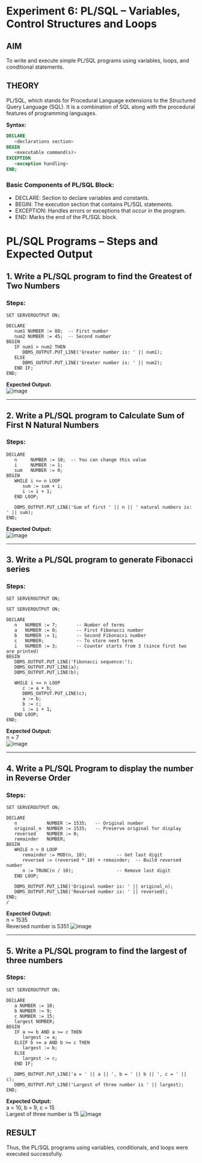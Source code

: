 # Experiment 6: PL/SQL – Variables, Control Structures and Loops

## AIM
To write and execute simple PL/SQL programs using variables, loops, and conditional statements.


## THEORY

PL/SQL, which stands for Procedural Language extensions to the Structured Query Language (SQL). It is a combination of SQL along with the procedural features of programming languages.

**Syntax:**
```sql
DECLARE 
   <declarations section> 
BEGIN 
   <executable command(s)>
EXCEPTION 
   <exception handling> 
END;
```

### Basic Components of PL/SQL Block:
- DECLARE: Section to declare variables and constants.
- BEGIN: The execution section that contains PL/SQL statements.
- EXCEPTION: Handles errors or exceptions that occur in the program.
- END: Marks the end of the PL/SQL block.

# PL/SQL Programs – Steps and Expected Output

## 1. Write a PL/SQL program to find the Greatest of Two Numbers

### Steps:
```
SET SERVEROUTPUT ON;

DECLARE
   num1 NUMBER := 80;  -- First number
   num2 NUMBER := 45;  -- Second number
BEGIN
   IF num1 > num2 THEN
      DBMS_OUTPUT.PUT_LINE('Greater number is: ' || num1);
   ELSE
      DBMS_OUTPUT.PUT_LINE('Greater number is: ' || num2);
   END IF;
END;
```
**Expected Output:**  
![image](https://github.com/user-attachments/assets/f608b320-4075-4be8-9a0a-74c79c717710)


---

## 2. Write a PL/SQL program to Calculate Sum of First N Natural Numbers

### Steps:
```
DECLARE
   n     NUMBER := 10;  -- You can change this value
   i     NUMBER := 1;
   sum   NUMBER := 0;
BEGIN
   WHILE i <= n LOOP
      sum := sum + i;
      i := i + 1;
   END LOOP;

   DBMS_OUTPUT.PUT_LINE('Sum of first ' || n || ' natural numbers is: ' || sum);
END;
```

**Expected Output:**  
![image](https://github.com/user-attachments/assets/bbf8d7c9-dd4c-4fd4-b5b5-7c8067fb006c)

---

## 3. Write a PL/SQL program to generate Fibonacci series

### Steps:
```
SET SERVEROUTPUT ON;

SET SERVEROUTPUT ON;

DECLARE
   n   NUMBER := 7;       -- Number of terms
   a   NUMBER := 0;       -- First Fibonacci number
   b   NUMBER := 1;       -- Second Fibonacci number
   c   NUMBER;            -- To store next term
   i   NUMBER := 3;       -- Counter starts from 3 (since first two are printed)
BEGIN
   DBMS_OUTPUT.PUT_LINE('Fibonacci sequence:');
   DBMS_OUTPUT.PUT_LINE(a);
   DBMS_OUTPUT.PUT_LINE(b);

   WHILE i <= n LOOP
      c := a + b;
      DBMS_OUTPUT.PUT_LINE(c);
      a := b;
      b := c;
      i := i + 1;
   END LOOP;
END;
```
**Expected Output:**  
n = 7  
![image](https://github.com/user-attachments/assets/9e4bb231-ad39-4620-9e7c-628708708337)



---

## 4. Write a PL/SQL Program to display the number in Reverse Order

### Steps:
```
SET SERVEROUTPUT ON;

DECLARE
   n           NUMBER := 1535;   -- Original number
   original_n  NUMBER := 1535;   -- Preserve original for display
   reversed    NUMBER := 0;
   remainder   NUMBER;
BEGIN
   WHILE n > 0 LOOP
      remainder := MOD(n, 10);           -- Get last digit
      reversed := (reversed * 10) + remainder;  -- Build reversed number
      n := TRUNC(n / 10);                -- Remove last digit
   END LOOP;

   DBMS_OUTPUT.PUT_LINE('Original number is: ' || original_n);
   DBMS_OUTPUT.PUT_LINE('Reversed number is: ' || reversed);
END;
/
```

**Expected Output:**  
n = 1535  
Reversed number is 5351
![image](https://github.com/user-attachments/assets/607d034f-9e85-4b43-b190-d2dbaa243918)


---

## 5. Write a PL/SQL program to find the largest of three numbers

### Steps:
```
SET SERVEROUTPUT ON;

DECLARE
   a NUMBER := 10;
   b NUMBER := 9;
   c NUMBER := 15;
   largest NUMBER;
BEGIN
   IF a >= b AND a >= c THEN
      largest := a;
   ELSIF b >= a AND b >= c THEN
      largest := b;
   ELSE
      largest := c;
   END IF;

   DBMS_OUTPUT.PUT_LINE('a = ' || a || ', b = ' || b || ', c = ' || c);
   DBMS_OUTPUT.PUT_LINE('Largest of three number is ' || largest);
END;
```

**Expected Output:**  
a = 10, b = 9, c = 15  
Largest of three number is 15
![image](https://github.com/user-attachments/assets/a03a43fd-795d-45fc-9d21-353404216e8f)



## RESULT
Thus, the PL/SQL programs using variables, conditionals, and loops were executed successfully.
